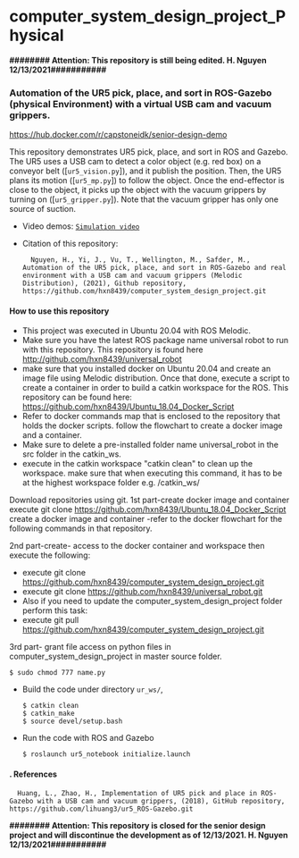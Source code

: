 # computer_system_design_project_Physical

__######## Attention: This repository is still being edited. H. Nguyen 12/13/2021###########__
### Automation of the UR5 pick, place, and sort in ROS-Gazebo (physical Environment) with a virtual USB cam and vacuum grippers. 

https://hub.docker.com/r/capstoneidk/senior-design-demo

This repository demonstrates UR5 pick, place, and sort in ROS and Gazebo. The UR5 uses a USB cam to detect a color object (e.g. red box) on a conveyor belt ([`ur5_vision.py`]), and it publish the position. Then, the UR5 plans its motion ([`ur5_mp.py`]) to follow the object. Once the end-effector is close to the object, it picks up the object with the vacuum grippers by turning on ([`ur5_gripper.py`]). Note that the vacuum gripper has only one source of suction. 

- Video demos:
  [`Simulation video`](https://www.youtube.com/watch?v=Yj5DEocFa48)

- Citation of this repository: 
  ```
    Nguyen, H., Yi, J., Vu, T., Wellington, M., Safder, M., Automation of the UR5 pick, place, and sort in ROS-Gazebo and real environment with a USB cam and vacuum grippers (Melodic Distribution), (2021), Github repository, https://github.com/hxn8439/computer_system_design_project.git
  ```
#### How to use this repository
- This project was executed in Ubuntu 20.04 with ROS Melodic.
- Make sure you have the latest ROS package name universal robot to run with this repository. This repository is found here http://github.com/hxn8439/universal_robot
- make sure that you installed docker on Ubuntu 20.04 and create an image file using Melodic distribution. Once that done, execute a script to
  create a container in order to build a catkin workspace for the ROS. This repository can be found here: https://github.com/hxn8439/Ubuntu_18.04_Docker_Script
- Refer to docker commands map that is enclosed to the repository that holds the docker scripts. follow the flowchart to create a docker image and a container.  
- Make sure to delete a pre-installed folder name universal_robot in the src folder in the catkin_ws. 
- execute in the catkin workspace "catkin clean" to clean up the workspace. make sure that when executing this command, it has to be at the highest workspace folder e.g. /catkin_ws/ 

Download repositories using git.
1st part-create docker image and container
execute git clone  https://github.com/hxn8439/Ubuntu_18.04_Docker_Script
create a docker image and container -refer to the docker flowchart for the following commands in that repository.

2nd part-create- access to the docker container and workspace then execute the following: 
- execute git clone https://github.com/hxn8439/computer_system_design_project.git 
- execute git clone https://github.com/hxn8439/universal_robot.git
- Also if you need to update the computer_system_design_project folder perform this task:
- execute git pull https://github.com/hxn8439/computer_system_design_project.git

3rd part- grant file access on python files in computer_system_design_project in master source folder. 
```
$ sudo chmod 777 name.py
```
- Build the code under directory `ur_ws/`,
  ```
  $ catkin clean
  $ catkin_make
  $ source devel/setup.bash  
  ```
- Run the code with ROS and Gazebo
  ```
  $ roslaunch ur5_notebook initialize.launch 
  ```
#### . References 
  ```
    Huang, L., Zhao, H., Implementation of UR5 pick and place in ROS-Gazebo with a USB cam and vacuum grippers, (2018), GitHub repository, https://github.com/lihuang3/ur5_ROS-Gazebo.git
  ```

__######## Attention: This repository is closed for the senior design project and will discontinue the development as of 12/13/2021. H. Nguyen 12/13/2021###########__
